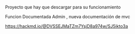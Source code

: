 Proyecto que hay que descargar para su funcionamiento

Funcion Documentada Admin , nueva documentación de mvc


https://hackmd.io/@DVSSEJMaTZm7YsjD8a974w/SJ5ikto3a